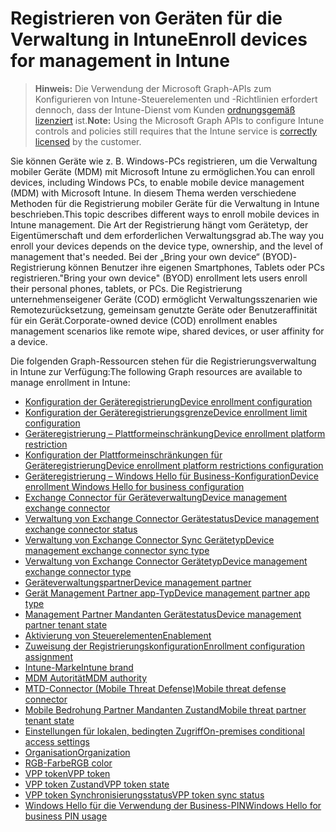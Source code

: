 # <a name="enroll-devices-for-management-in-intune"></a><span data-ttu-id="2634c-101">Registrieren von Geräten für die Verwaltung in Intune</span><span class="sxs-lookup"><span data-stu-id="2634c-101">Enroll devices for management in Intune</span></span>

> <span data-ttu-id="2634c-102">**Hinweis:** Die Verwendung der Microsoft Graph-APIs zum Konfigurieren von Intune-Steuerelementen und -Richtlinien erfordert dennoch, dass der Intune-Dienst vom Kunden [ordnungsgemäß lizenziert](https://www.microsoft.com/en-us/cloud-platform/microsoft-intune-pricing) ist.</span><span class="sxs-lookup"><span data-stu-id="2634c-102">**Note:** Using the Microsoft Graph APIs to configure Intune controls and policies still requires that the Intune service is [correctly licensed](https://www.microsoft.com/en-us/cloud-platform/microsoft-intune-pricing) by the customer.</span></span>

<span data-ttu-id="2634c-103">Sie können Geräte wie z. B. Windows-PCs registrieren, um die Verwaltung mobiler Geräte (MDM) mit Microsoft Intune zu ermöglichen.</span><span class="sxs-lookup"><span data-stu-id="2634c-103">You can enroll devices, including Windows PCs, to enable mobile device management (MDM) with Microsoft Intune.</span></span> <span data-ttu-id="2634c-104">In diesem Thema werden verschiedene Methoden für die Registrierung mobiler Geräte für die Verwaltung in Intune beschrieben.</span><span class="sxs-lookup"><span data-stu-id="2634c-104">This topic describes different ways to enroll mobile devices in Intune management.</span></span> <span data-ttu-id="2634c-105">Die Art der Registrierung hängt vom Gerätetyp, der Eigentümerschaft und dem erforderlichen Verwaltungsgrad ab.</span><span class="sxs-lookup"><span data-stu-id="2634c-105">The way you enroll your devices depends on the device type, ownership, and the level of management that's needed.</span></span> <span data-ttu-id="2634c-106">Bei der „Bring your own device“ (BYOD)-Registrierung können Benutzer ihre eigenen Smartphones, Tablets oder PCs registrieren.</span><span class="sxs-lookup"><span data-stu-id="2634c-106">"Bring your own device" (BYOD) enrollment lets users enroll their personal phones, tablets, or PCs.</span></span> <span data-ttu-id="2634c-107">Die Registrierung unternehmenseigener Geräte (COD) ermöglicht Verwaltungsszenarien wie Remotezurücksetzung, gemeinsam genutzte Geräte oder Benutzeraffinität für ein Gerät.</span><span class="sxs-lookup"><span data-stu-id="2634c-107">Corporate-owned device (COD) enrollment enables management scenarios like remote wipe, shared devices, or user affinity for a device.</span></span>

<span data-ttu-id="2634c-108">Die folgenden Graph-Ressourcen stehen für die Registrierungsverwaltung in Intune zur Verfügung:</span><span class="sxs-lookup"><span data-stu-id="2634c-108">The following Graph resources are available to manage enrollment in Intune:</span></span>  

- [<span data-ttu-id="2634c-109">Konfiguration der Geräteregistrierung</span><span class="sxs-lookup"><span data-stu-id="2634c-109">Device enrollment configuration</span></span>](intune_onboarding_deviceenrollmentconfiguration.md)
- [<span data-ttu-id="2634c-110">Konfiguration der Geräteregistrierungsgrenze</span><span class="sxs-lookup"><span data-stu-id="2634c-110">Device enrollment limit configuration</span></span>](intune_onboarding_deviceenrollmentlimitconfiguration.md)
- [<span data-ttu-id="2634c-111">Geräteregistrierung – Plattformeinschränkung</span><span class="sxs-lookup"><span data-stu-id="2634c-111">Device enrollment platform restriction</span></span>](intune_onboarding_deviceenrollmentplatformrestriction.md)
- [<span data-ttu-id="2634c-112">Konfiguration der Plattformeinschränkungen für Geräteregistrierung</span><span class="sxs-lookup"><span data-stu-id="2634c-112">Device enrollment platform restrictions configuration</span></span>](intune_onboarding_deviceenrollmentplatformrestrictionsconfiguration.md)
- [<span data-ttu-id="2634c-113">Geräteregistrierung – Windows Hello für Business-Konfiguration</span><span class="sxs-lookup"><span data-stu-id="2634c-113">Device enrollment Windows Hello for business configuration</span></span>](intune_onboarding_deviceenrollmentwindowshelloforbusinessconfiguration.md)
- [<span data-ttu-id="2634c-114">Exchange Connector für Geräteverwaltung</span><span class="sxs-lookup"><span data-stu-id="2634c-114">Device management exchange connector</span></span>](intune_onboarding_devicemanagementexchangeconnector.md)
- [<span data-ttu-id="2634c-115">Verwaltung von Exchange Connector Gerätestatus</span><span class="sxs-lookup"><span data-stu-id="2634c-115">Device management exchange connector status</span></span>](intune_onboarding_devicemanagementexchangeconnectorstatus.md)
- [<span data-ttu-id="2634c-116">Verwaltung von Exchange Connector Sync Gerätetyp</span><span class="sxs-lookup"><span data-stu-id="2634c-116">Device management exchange connector sync type</span></span>](intune_onboarding_devicemanagementexchangeconnectorsynctype.md)
- [<span data-ttu-id="2634c-117">Verwaltung von Exchange Connector Gerätetyp</span><span class="sxs-lookup"><span data-stu-id="2634c-117">Device management exchange connector type</span></span>](intune_onboarding_devicemanagementexchangeconnectortype.md)
- [<span data-ttu-id="2634c-118">Geräteverwaltungspartner</span><span class="sxs-lookup"><span data-stu-id="2634c-118">Device management partner</span></span>](intune_onboarding_devicemanagementpartner.md)
- [<span data-ttu-id="2634c-119">Gerät Management Partner app-Typ</span><span class="sxs-lookup"><span data-stu-id="2634c-119">Device management partner app type</span></span>](intune_onboarding_devicemanagementpartnerapptype.md)
- [<span data-ttu-id="2634c-120">Management Partner Mandanten Gerätestatus</span><span class="sxs-lookup"><span data-stu-id="2634c-120">Device management partner tenant state</span></span>](intune_onboarding_devicemanagementpartnertenantstate.md)
- [<span data-ttu-id="2634c-121">Aktivierung von Steuerelementen</span><span class="sxs-lookup"><span data-stu-id="2634c-121">Enablement</span></span>](intune_onboarding_enablement.md)
- [<span data-ttu-id="2634c-122">Zuweisung der Registrierungskonfiguration</span><span class="sxs-lookup"><span data-stu-id="2634c-122">Enrollment configuration assignment</span></span>](intune_onboarding_enrollmentconfigurationassignment.md)
- [<span data-ttu-id="2634c-123">Intune-Marke</span><span class="sxs-lookup"><span data-stu-id="2634c-123">Intune brand</span></span>](intune_onboarding_intunebrand.md)
- [<span data-ttu-id="2634c-124">MDM Autorität</span><span class="sxs-lookup"><span data-stu-id="2634c-124">MDM authority</span></span>](intune_onboarding_mdmauthority.md)
- [<span data-ttu-id="2634c-125">MTD-Connector (Mobile Threat Defense)</span><span class="sxs-lookup"><span data-stu-id="2634c-125">Mobile threat defense connector</span></span>](intune_onboarding_mobilethreatdefenseconnector.md)
- [<span data-ttu-id="2634c-126">Mobile Bedrohung Partner Mandanten Zustand</span><span class="sxs-lookup"><span data-stu-id="2634c-126">Mobile threat partner tenant state</span></span>](intune_onboarding_mobilethreatpartnertenantstate.md)
- [<span data-ttu-id="2634c-127">Einstellungen für lokalen, bedingten Zugriff</span><span class="sxs-lookup"><span data-stu-id="2634c-127">On-premises conditional access settings</span></span>](intune_onboarding_onpremisesconditionalaccesssettings.md)
- [<span data-ttu-id="2634c-128">Organisation</span><span class="sxs-lookup"><span data-stu-id="2634c-128">Organization</span></span>](intune_onboarding_organization.md)
- [<span data-ttu-id="2634c-129">RGB-Farbe</span><span class="sxs-lookup"><span data-stu-id="2634c-129">RGB color</span></span>](intune_onboarding_rgbcolor.md)
- [<span data-ttu-id="2634c-130">VPP token</span><span class="sxs-lookup"><span data-stu-id="2634c-130">VPP token</span></span>](intune_onboarding_vpptoken.md)
- [<span data-ttu-id="2634c-131">VPP token Zustand</span><span class="sxs-lookup"><span data-stu-id="2634c-131">VPP token state</span></span>](intune_onboarding_vpptokenstate.md)
- [<span data-ttu-id="2634c-132">VPP token Synchronisierungsstatus</span><span class="sxs-lookup"><span data-stu-id="2634c-132">VPP token sync status</span></span>](intune_onboarding_vpptokensyncstatus.md)
- [<span data-ttu-id="2634c-133">Windows Hello für die Verwendung der Business-PIN</span><span class="sxs-lookup"><span data-stu-id="2634c-133">Windows Hello for business PIN usage</span></span>](intune_onboarding_windowshelloforbusinesspinusage.md)
